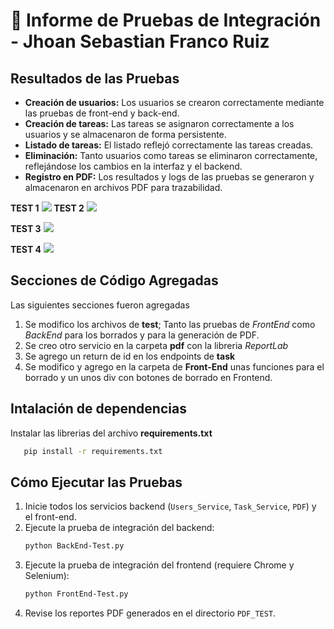 # 📝 Informe de Pruebas de Integración - Jhoan Sebastian Franco Ruiz

## Resultados de las Pruebas

- **Creación de usuarios:** Los usuarios se crearon correctamente mediante las pruebas de front-end y back-end.
- **Creación de tareas:** Las tareas se asignaron correctamente a los usuarios y se almacenaron de forma persistente.
- **Listado de tareas:** El listado reflejó correctamente las tareas creadas.
- **Eliminación:** Tanto usuarios como tareas se eliminaron correctamente, reflejándose los cambios en la interfaz y el backend.
- **Registro en PDF:** Los resultados y logs de las pruebas se generaron y almacenaron en archivos PDF para trazabilidad.

**TEST 1**
![](/MJ7h/Class_Activity_2/1118528726/imagenes/BK-T1.png)
**TEST 2**
![](/MJ7h/Class_Activity_2/1118528726/imagenes/BK-T2.png)

**TEST 3**
![](/MJ7h/Class_Activity_2/1118528726/imagenes/FE-T3.png)

**TEST 4**
![](/MJ7h/Class_Activity_2/1118528726/imagenes/FE-T4.png)

## Secciones de Código Agregadas

Las siguientes secciones fueron agregadas 
1. Se modifico los archivos de **test**; Tanto las pruebas de *FrontEnd* como *BackEnd* para los borrados y para la generación de PDF.
2. Se creo otro servicio en la carpeta **pdf** con la libreria *ReportLab*
3. Se agrego un return de id en los endpoints de **task** 
4. Se modifico y agrego en la carpeta de **Front-End** unas funciones para el borrado y un unos div con botones de borrado en Frontend. 

## Intalación de dependencias
Instalar las librerias del archivo **requirements.txt**
```sh
   pip install -r requirements.txt
   ```

## Cómo Ejecutar las Pruebas

1. Inicie todos los servicios backend (`Users_Service`, `Task_Service`, `PDF`) y el front-end.
2. Ejecute la prueba de integración del backend:
   ```sh
   python BackEnd-Test.py
   ```
3. Ejecute la prueba de integración del frontend (requiere Chrome y Selenium):
   ```sh
   python FrontEnd-Test.py
   ```
4. Revise los reportes PDF generados en el directorio `PDF_TEST`.


